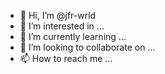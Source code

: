 - 👋 Hi, I’m @jfr-wrld
- 👀 I’m interested in ...
- 🌱 I’m currently learning ...
- 💞️ I’m looking to collaborate on ...
- 📫 How to reach me ...

<!---
jfr-wrld/jfr-wrld is a ✨ special ✨ repository because its `README.md` (this file) appears on your GitHub profile.
You can click the Preview link to take a look at your changes.
--->
